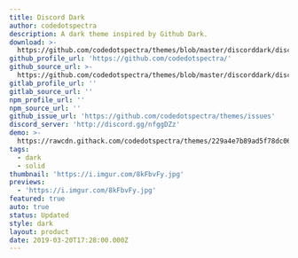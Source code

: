 ```yaml
---
title: Discord Dark
author: codedotspectra
description: A dark theme inspired by Github Dark.
download: >-
  https://github.com/codedotspectra/themes/blob/master/discorddark/discorddark.theme.css
github_profile_url: 'https://github.com/codedotspectra/'
github_source_url: >-
  https://github.com/codedotspectra/themes/blob/master/discorddark/discorddark.theme.css
gitlab_profile_url: ''
gitlab_source_url: ''
npm_profile_url: ''
npm_source_url: ''
github_issue_url: 'https://github.com/codedotspectra/themes/issues'
discord_server: 'http://discord.gg/nfggDZz'
demo: >-
  https://rawcdn.githack.com/codedotspectra/themes/229a4e7b89ad5f78dc068f49268b6396cfe67e64/discorddark/discorddark.theme.css
tags:
  - dark
  - solid
thumbnail: 'https://i.imgur.com/8kFbvFy.jpg'
previews:
  - 'https://i.imgur.com/8kFbvFy.jpg'
featured: true
auto: true
status: Updated
style: dark
layout: product
date: 2019-03-20T17:28:00.000Z
---
```


